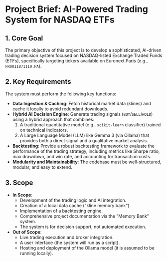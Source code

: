 # Project Brief: AI-Powered Trading System for NASDAQ ETFs

## 1. Core Goal
The primary objective of this project is to develop a sophisticated, AI-driven trading decision system focused on NASDAQ-listed Exchange Traded Funds (ETFs), specifically targeting tickers available on Euronext Paris (e.g., `FR0011871110.PA`).

## 2. Key Requirements
The system must perform the following key functions:
- **Data Ingestion & Caching**: Fetch historical market data (klines) and cache it locally to avoid redundant downloads.
- **Hybrid AI Decision Engine**: Generate trading signals (`BUY`/`SELL`/`HOLD`) using a hybrid approach that combines:
    1. A traditional quantitative model (e.g., `scikit-learn` classifier) trained on technical indicators.
    2. A Large Language Model (LLM) like Gemma 3 (via Ollama) that provides both a direct signal and a qualitative market analysis.
- **Backtesting**: Provide a robust backtesting framework to evaluate the performance of the trading strategy, including metrics like Sharpe ratio, max drawdown, and win rate, and accounting for transaction costs.
- **Modularity and Maintainability**: The codebase must be well-structured, modular, and easy to extend.

## 3. Scope
- **In Scope**:
    - Development of the trading logic and AI integration.
    - Creation of a local data cache ("kline memory bank").
    - Implementation of a backtesting engine.
    - Comprehensive project documentation via the "Memory Bank" system.
    - The system is for decision support, not automated execution.
- **Out of Scope**:
    - Live trading execution and broker integration.
    - A user interface (the system will run as a script).
    - Hosting and deployment of the Ollama model (it is assumed to be running locally).
